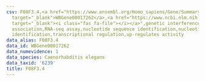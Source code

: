 ```yaml
---
csv: F08F3.4,<a href="https://www.ensembl.org/Homo_sapiens/Gene/Summary?db=core;g=WBGene00017262"
  target="_blank">WBGene00017262</a>,<a href="https://www.ncbi.nlm.nih.gov/pubmed/27496166"
  target="_blank"><i class="fas fa-file"></i></a>",genetic interference,functional
  association,RNA-seq assay,nucleotide sequence identification,nucleotide sequence
  identification,transcriptional regulation,up-regulates activity
data_alias: F08F3.4
data_id: WBGene00017262
data_numevidence: 1
data_species: Caenorhabditis elegans
data_taxid: '6239'
title: F08F3.4
---
```

